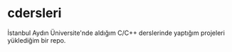 # cdersleri

İstanbul Aydın Üniversite'nde aldığım C/C++ derslerinde yaptığım projeleri yüklediğim bir repo.

